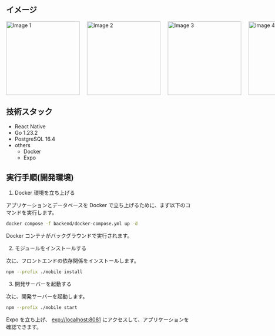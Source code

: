 ## イメージ

<div style="display: flex; gap: 20px;">
    <img src="https://github.com/user-attachments/assets/dcecce31-ecd7-4b8f-a58a-d853d53b979d" alt="Image 1" width="200">
    <img src="https://github.com/user-attachments/assets/b97f0b29-a493-47d8-95fe-d897ff43dd1b" alt="Image 2" width="200">
    <img src="https://github.com/user-attachments/assets/50047c4b-728c-4738-9ee8-0b02c841f00c" alt="Image 3" width="200">
    <img src="https://github.com/user-attachments/assets/b16257e7-e91d-4b20-9938-1aa4f0dea1d5" alt="Image 4" width="200">
</div>

## 技術スタック

- React Native
- Go 1.23.2
- PostgreSQL 16.4
- others
  - Docker
  - Expo

## 実行手順(開発環境)

1. Docker 環境を立ち上げる

アプリケーションとデータベースを Docker で立ち上げるために、まず以下のコマンドを実行します。

```bash
docker compose -f backend/docker-compose.yml up -d
```

Docker コンテナがバックグラウンドで実行されます。

2. モジュールをインストールする

次に、フロントエンドの依存関係をインストールします。

```bash
npm --prefix ./mobile install
```

3. 開発サーバーを起動する

次に、開発サーバーを起動します。

```bash
npm --prefix ./mobile start
```

Expo を立ち上げ、 [exp://localhost:8081](exp://localhost:8081) にアクセスして、アプリケーションを確認できます。
